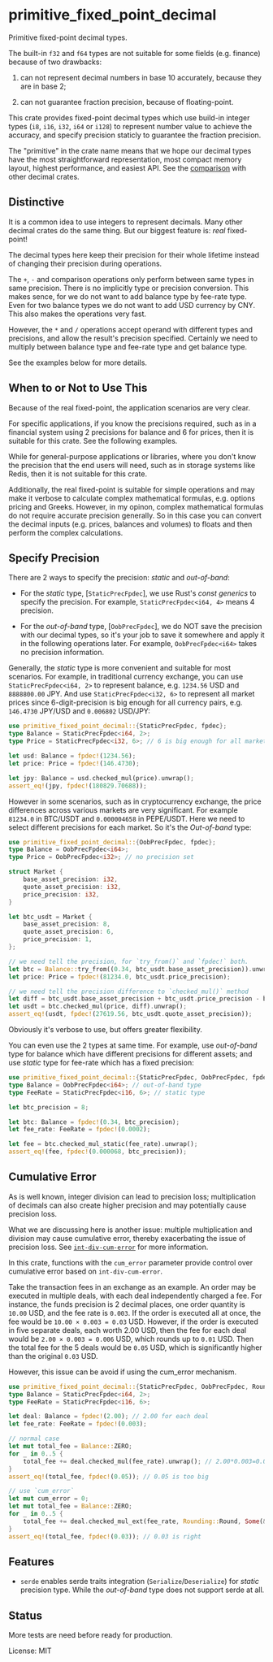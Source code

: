 # primitive_fixed_point_decimal

Primitive fixed-point decimal types.

The built-in `f32` and `f64` types are not suitable for some fields
(e.g. finance) because of two drawbacks:

1. can not represent decimal numbers in base 10 accurately, because they are in base 2;

2. can not guarantee fraction precision, because of floating-point.

This crate provides fixed-point decimal types which use build-in
integer types (`i8`, `i16`, `i32`, `i64` or `i128`) to represent
number value to achieve the accuracy, and specify precision staticly
to guarantee the fraction precision.

The "primitive" in the crate name means that we hope our decimal types
have the most straightforward representation, most compact memory layout,
highest performance, and easiest API.  See the
[comparison](https://github.com/WuBingzheng/primitive_fixed_point_decimal/blob/master/COMPARISON.md)
with other decimal crates.


## Distinctive

It is a common idea to use integers to represent decimals. Many other
decimal crates do the same thing. But our biggest feature is: *real*
fixed-point!

The decimal types here keep their precision for their whole lifetime
instead of changing their precision during operations.

The `+`, `-` and comparison operations only perform between same types in
same precision. There is no implicitly type or precision conversion.
This makes sence, for we do not want to add balance type by
fee-rate type. Even for two balance types we do not want to add
USD currency by CNY. This also makes the operations very fast.

However, the `*` and `/` operations accept operand with different
types and precisions, and allow the result's precision specified.
Certainly we need to multiply between balance type and fee-rate type
and get balance type.

See the examples below for more details.


## When to or Not to Use This

Because of the real fixed-point, the application scenarios are very clear.

For specific applications, if you know the precisions required, such as in
a financial system using 2 precisions for balance and 6 for prices, then
it is suitable for this crate. See the following examples.

While for general-purpose applications or libraries, where you don't know the
precision that the end users will need, such as in storage systems like
Redis, then it is not suitable for this crate.

Additionally, the real fixed-point is suitable for simple operations and
may make it verbose to calculate complex mathematical formulas,
e.g. options pricing and Greeks.
However, in my opinon, complex mathematical formulas do not require
accurate precision generally. So in this case you can convert the decimal
inputs (e.g. prices, balances and volumes) to floats and then perform
the complex calculations.


## Specify Precision

There are 2 ways to specify the precision: *static* and *out-of-band*:

- For the *static* type, [`StaticPrecFpdec`], we use Rust's *const generics*
  to specify the precision. For example, `StaticPrecFpdec<i64, 4>` means
  4 precision.

- For the *out-of-band* type, [`OobPrecFpdec`], we do NOT save the
  precision with our decimal types, so it's your job to save it somewhere
  and apply it in the following operations later. For example,
  `OobPrecFpdec<i64>` takes no precision information.

Generally, the *static* type is more convenient and suitable for most
scenarios. For example, in traditional currency exchange, you can use
`StaticPrecFpdec<i64, 2>` to represent balance, e.g. `1234.56` USD and
`8888800.00` JPY. And use `StaticPrecFpdec<i32, 6>` to represent all
market prices since 6-digit-precision is big enough for all currency
pairs, e.g. `146.4730` JPY/USD and `0.006802` USD/JPY:

```rust
use primitive_fixed_point_decimal::{StaticPrecFpdec, fpdec};
type Balance = StaticPrecFpdec<i64, 2>;
type Price = StaticPrecFpdec<i32, 6>; // 6 is big enough for all markets

let usd: Balance = fpdec!(1234.56);
let price: Price = fpdec!(146.4730);

let jpy: Balance = usd.checked_mul(price).unwrap();
assert_eq!(jpy, fpdec!(180829.70688));
```

However in some scenarios, such as in cryptocurrency exchange, the
price differences across various markets are very significant. For
example `81234.0` in BTC/USDT and `0.000004658` in PEPE/USDT. Here
we need to select different precisions for each market. So it's
the *Out-of-band* type:

```rust
use primitive_fixed_point_decimal::{OobPrecFpdec, fpdec};
type Balance = OobPrecFpdec<i64>;
type Price = OobPrecFpdec<i32>; // no precision set

struct Market {
    base_asset_precision: i32,
    quote_asset_precision: i32,
    price_precision: i32,
}

let btc_usdt = Market {
    base_asset_precision: 8,
    quote_asset_precision: 6,
    price_precision: 1,
};

// we need tell the precision, for `try_from()` and `fpdec!` both.
let btc = Balance::try_from((0.34, btc_usdt.base_asset_precision)).unwrap();
let price: Price = fpdec!(81234.0, btc_usdt.price_precision);

// we need tell the precision difference to `checked_mul()` method
let diff = btc_usdt.base_asset_precision + btc_usdt.price_precision - btc_usdt.quote_asset_precision;
let usdt = btc.checked_mul(price, diff).unwrap();
assert_eq!(usdt, fpdec!(27619.56, btc_usdt.quote_asset_precision));
```

Obviously it's verbose to use, but offers greater flexibility.

You can even use the 2 types at same time. For example, use *out-of-band*
type for balance which have different precisions for different assets; and
use *static* type for fee-rate which has a fixed precision:

```rust
use primitive_fixed_point_decimal::{StaticPrecFpdec, OobPrecFpdec, fpdec};
type Balance = OobPrecFpdec<i64>; // out-of-band type
type FeeRate = StaticPrecFpdec<i16, 6>; // static type

let btc_precision = 8;

let btc: Balance = fpdec!(0.34, btc_precision);
let fee_rate: FeeRate = fpdec!(0.0002);

let fee = btc.checked_mul_static(fee_rate).unwrap();
assert_eq!(fee, fpdec!(0.000068, btc_precision));
```


## Cumulative Error

As is well known, integer division can lead to precision loss; multiplication
of decimals can also create higher precision and may potentially cause
precision loss.

What we are discussing here is another issue: multiple multiplication and
division may cause cumulative error, thereby exacerbating the issue of
precision loss. See [`int-div-cum-error`](https://docs.rs/int-div-cum-error)
for more information.

In this crate, functions with the `cum_error` parameter provide control
over cumulative error based on `int-div-cum-error`.

Take the transaction fees in an exchange as an example. An order may be
executed in multiple deals, with each deal independently charged a fee.
For instance, the funds precision is 2 decimal places, one order quantity
is `10.00` USD, and the fee rate is `0.003`. If the order is executed all
at once, the fee would be `10.00 × 0.003 = 0.03` USD. However, if the
order is executed in five separate deals, each worth 2.00 USD, then the
fee for each deal would be `2.00 × 0.003 = 0.006` USD, which rounds up
to `0.01` USD. Then the total fee for the 5 deals would be `0.05` USD,
which is significantly higher than the original `0.03` USD.

However, this issue can be avoid if using the cum_error mechanism.

```rust
use primitive_fixed_point_decimal::{StaticPrecFpdec, OobPrecFpdec, Rounding, fpdec};
type Balance = StaticPrecFpdec<i64, 2>;
type FeeRate = StaticPrecFpdec<i16, 6>;

let deal: Balance = fpdec!(2.00); // 2.00 for each deal
let fee_rate: FeeRate = fpdec!(0.003);

// normal case
let mut total_fee = Balance::ZERO;
for _ in 0..5 {
    total_fee += deal.checked_mul(fee_rate).unwrap(); // 2.00*0.003=0.006 ~> 0.01
}
assert_eq!(total_fee, fpdec!(0.05)); // 0.05 is too big

// use `cum_error`
let mut cum_error = 0;
let mut total_fee = Balance::ZERO;
for _ in 0..5 {
    total_fee += deal.checked_mul_ext(fee_rate, Rounding::Round, Some(&mut cum_error)).unwrap();
}
assert_eq!(total_fee, fpdec!(0.03)); // 0.03 is right
```


## Features

- `serde` enables serde traits integration (`Serialize`/`Deserialize`)
  for *static* precision type. While the *out-of-band* type does not
  support serde at all.


## Status

More tests are need before ready for production.

License: MIT
